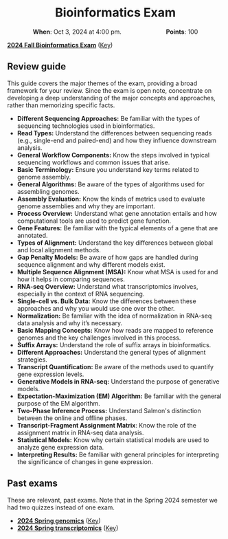<h1 align="center">
<b>Bioinformatics Exam</b>
</h1>

<p style="text-align: center;">
    <object hspace="50">
        <strong>When</strong></a>: Oct 3, 2024 at 4:00 pm.
    </object>
    <object hspace="50">
        <strong>Points</strong></a>: 100
    </object>
</p>

[**2024 Fall Bioinformatics Exam**](./2024f-exam-bioinformatics.pdf) ([Key](./2024f-exam-bioinformatics-key.pdf))

## Review guide

This guide covers the major themes of the exam, providing a broad framework for your review.
Since the exam is open note, concentrate on developing a deep understanding of the major concepts and approaches, rather than memorizing specific facts.

- **Different Sequencing Approaches:** Be familiar with the types of sequencing technologies used in bioinformatics.
- **Read Types:** Understand the differences between sequencing reads (e.g., single-end and paired-end) and how they influence downstream analysis.
- **General Workflow Components:** Know the steps involved in typical sequencing workflows and common issues that arise.
- **Basic Terminology:** Ensure you understand key terms related to genome assembly.
- **General Algorithms:** Be aware of the types of algorithms used for assembling genomes.
- **Assembly Evaluation:** Know the kinds of metrics used to evaluate genome assemblies and why they are important.
- **Process Overview:** Understand what gene annotation entails and how computational tools are used to predict gene function.
- **Gene Features:** Be familiar with the typical elements of a gene that are annotated.
- **Types of Alignment:** Understand the key differences between global and local alignment methods.
- **Gap Penalty Models:** Be aware of how gaps are handled during sequence alignment and why different models exist.
- **Multiple Sequence Alignment (MSA):** Know what MSA is used for and how it helps in comparing sequences.
- **RNA-seq Overview:** Understand what transcriptomics involves, especially in the context of RNA sequencing.
- **Single-cell vs. Bulk Data:** Know the differences between these approaches and why you would use one over the other.
- **Normalization:** Be familiar with the idea of normalization in RNA-seq data analysis and why it’s necessary.
- **Basic Mapping Concepts:** Know how reads are mapped to reference genomes and the key challenges involved in this process.
- **Suffix Arrays:** Understand the role of suffix arrays in bioinformatics.
- **Different Approaches:** Understand the general types of alignment strategies.
- **Transcript Quantification:** Be aware of the methods used to quantify gene expression levels.
- **Generative Models in RNA-seq:** Understand the purpose of generative models.
- **Expectation-Maximization (EM) Algorithm:** Be familiar with the general purpose of the EM algorithm.
- **Two-Phase Inference Process:** Understand Salmon's distinction between the online and offline phases.
- **Transcript-Fragment Assignment Matrix**: Know the role of the assignment matrix in RNA-seq data analysis.
- **Statistical Models:** Know why certain statistical models are used to analyze gene expression data.
- **Interpreting Results:** Be familiar with general principles for interpreting the significance of changes in gene expression.

## Past exams

These are relevant, past exams.
Note that in the Spring 2024 semester we had two quizzes instead of one exam.

-   [**2024 Spring genomics**](./past/2024s-quiz-genomics.pdf) ([Key](./past/2024s-quiz-genomics-key.pdf))
-   [**2024 Spring transcriptomics**](./past/2024s-quiz-transcriptomics.pdf) ([Key](./past/2024s-quiz-transcriptomics-key.pdf))
